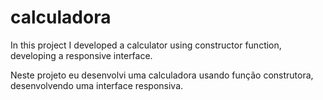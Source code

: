 # calculadora
 In this project I developed a calculator using constructor function, developing a responsive interface.

 Neste projeto eu desenvolvi uma calculadora usando função construtora, desenvolvendo uma interface responsiva.
